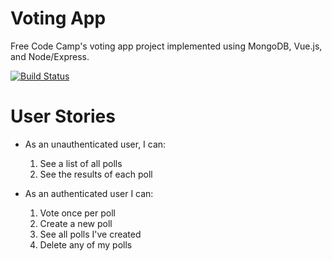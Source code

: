 # Voting App

Free Code Camp's voting app project implemented using MongoDB, Vue.js, and Node/Express.

[![Build Status](https://travis-ci.org/fiftyfivebells/vue-voting-app.svg?branch=master)](https://travis-ci.org/fiftyfivebells/vue-voting-app)

# User Stories

* As an unauthenticated user, I can:
    1. See a list of all polls
    2. See the results of each poll

* As an authenticated user I can:
    1. Vote once per poll
    2. Create a new poll
    3. See all polls I've created
    4. Delete any of my polls
